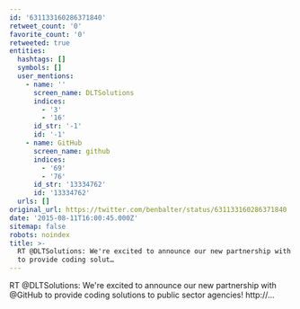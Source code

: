 ```yaml
---
id: '631133160286371840'
retweet_count: '0'
favorite_count: '0'
retweeted: true
entities:
  hashtags: []
  symbols: []
  user_mentions:
    - name: ''
      screen_name: DLTSolutions
      indices:
        - '3'
        - '16'
      id_str: '-1'
      id: '-1'
    - name: GitHub
      screen_name: github
      indices:
        - '69'
        - '76'
      id_str: '13334762'
      id: '13334762'
  urls: []
original_url: https://twitter.com/benbalter/status/631133160286371840
date: '2015-08-11T16:00:45.000Z'
sitemap: false
robots: noindex
title: >-
  RT @DLTSolutions: We're excited to announce our new partnership with @GitHub
  to provide coding solut…
---
```


RT @DLTSolutions: We're excited to announce our new partnership with @GitHub to provide coding solutions to public sector agencies! http://…